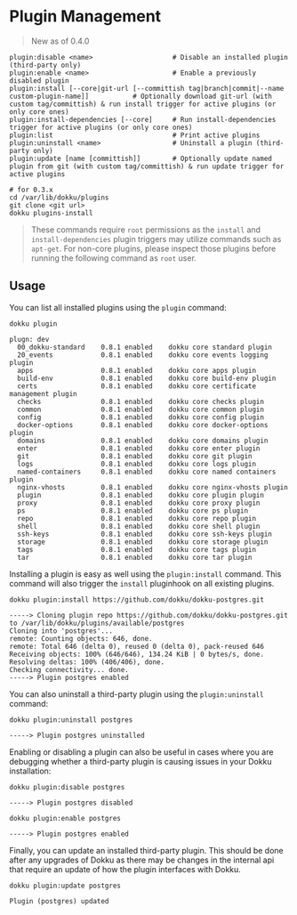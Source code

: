# Plugin Management

> New as of 0.4.0

```
plugin:disable <name>                    # Disable an installed plugin (third-party only)
plugin:enable <name>                     # Enable a previously disabled plugin
plugin:install [--core|git-url [--committish tag|branch|commit|--name custom-plugin-name]]           # Optionally download git-url (with custom tag/committish) & run install trigger for active plugins (or only core ones)
plugin:install-dependencies [--core]     # Run install-dependencies trigger for active plugins (or only core ones)
plugin:list                              # Print active plugins
plugin:uninstall <name>                  # Uninstall a plugin (third-party only)
plugin:update [name [committish]]        # Optionally update named plugin from git (with custom tag/committish) & run update trigger for active plugins
```

```shell
# for 0.3.x
cd /var/lib/dokku/plugins
git clone <git url>
dokku plugins-install
```

> These commands require `root` permissions as the `install` and `install-dependencies` plugin triggers may utilize commands such as `apt-get`. For non-core plugins, please inspect those plugins before running the following command as `root` user.

## Usage

You can list all installed plugins using the `plugin` command:

```shell
dokku plugin
```

```
plugn: dev
  00_dokku-standard    0.8.1 enabled    dokku core standard plugin
  20_events            0.8.1 enabled    dokku core events logging plugin
  apps                 0.8.1 enabled    dokku core apps plugin
  build-env            0.8.1 enabled    dokku core build-env plugin
  certs                0.8.1 enabled    dokku core certificate management plugin
  checks               0.8.1 enabled    dokku core checks plugin
  common               0.8.1 enabled    dokku core common plugin
  config               0.8.1 enabled    dokku core config plugin
  docker-options       0.8.1 enabled    dokku core docker-options plugin
  domains              0.8.1 enabled    dokku core domains plugin
  enter                0.8.1 enabled    dokku core enter plugin
  git                  0.8.1 enabled    dokku core git plugin
  logs                 0.8.1 enabled    dokku core logs plugin
  named-containers     0.8.1 enabled    dokku core named containers plugin
  nginx-vhosts         0.8.1 enabled    dokku core nginx-vhosts plugin
  plugin               0.8.1 enabled    dokku core plugin plugin
  proxy                0.8.1 enabled    dokku core proxy plugin
  ps                   0.8.1 enabled    dokku core ps plugin
  repo                 0.8.1 enabled    dokku core repo plugin
  shell                0.8.1 enabled    dokku core shell plugin
  ssh-keys             0.8.1 enabled    dokku core ssh-keys plugin
  storage              0.8.1 enabled    dokku core storage plugin
  tags                 0.8.1 enabled    dokku core tags plugin
  tar                  0.8.1 enabled    dokku core tar plugin
```

Installing a plugin is easy as well using the `plugin:install` command. This command will also trigger the `install` pluginhook on all existing plugins.

```shell
dokku plugin:install https://github.com/dokku/dokku-postgres.git
```

```
-----> Cloning plugin repo https://github.com/dokku/dokku-postgres.git to /var/lib/dokku/plugins/available/postgres
Cloning into 'postgres'...
remote: Counting objects: 646, done.
remote: Total 646 (delta 0), reused 0 (delta 0), pack-reused 646
Receiving objects: 100% (646/646), 134.24 KiB | 0 bytes/s, done.
Resolving deltas: 100% (406/406), done.
Checking connectivity... done.
-----> Plugin postgres enabled
```

You can also uninstall a third-party plugin using the `plugin:uninstall` command:

```shell
dokku plugin:uninstall postgres
```

```
-----> Plugin postgres uninstalled
```

Enabling or disabling a plugin can also be useful in cases where you are debugging whether a third-party plugin is causing issues in your Dokku installation:

```shell
dokku plugin:disable postgres
```

```
-----> Plugin postgres disabled
```

```shell
dokku plugin:enable postgres
```

```
-----> Plugin postgres enabled
```

Finally, you can update an installed third-party plugin. This should be done after any upgrades of Dokku as there may be changes in the internal api that require an update of how the plugin interfaces with Dokku.

```shell
dokku plugin:update postgres
```

```
Plugin (postgres) updated
```
